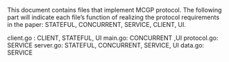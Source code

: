 This document contains files that implement MCGP protocol. The following part will indicate each file’s function of realizing the protocol requirements in the paper: STATEFUL, CONCURRENT, SERVICE, CLIENT, UI.

client.go : CLIENT, STATEFUL, UI
main.go: CONCURRENT ,UI
protocol.go: SERVICE
server.go: STATEFUL, CONCURRENT, SERVICE, UI
data.go: SERVICE
